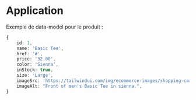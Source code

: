 # Application

Exemple de data-model pour le produit :

```ts
{
    id: 1,
    name: 'Basic Tee',
    href: '#',
    price: '32.00',
    color: 'Sienna',
    inStock: true,
    size: 'Large',
    imageSrc: 'https://tailwindui.com/img/ecommerce-images/shopping-cart-page-01-product-01.jpg',
    imageAlt: "Front of men's Basic Tee in sienna.",
}
```